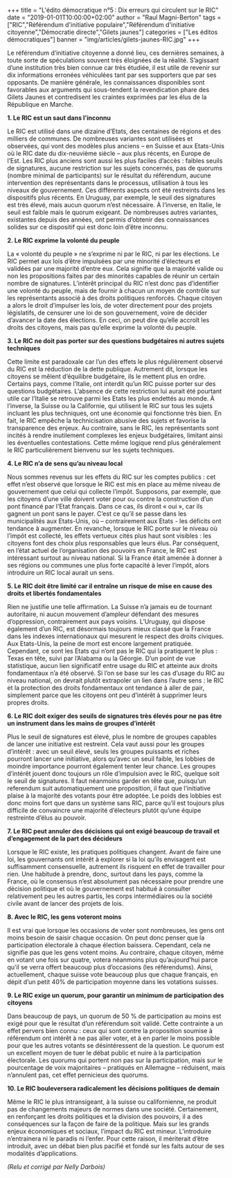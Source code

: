 +++
title = "L'édito démocratique n°5 : Dix erreurs qui circulent sur le RIC"
date = "2019-01-01T10:00:00+02:00"
author = "Raul Magni-Berton"
tags = ["RIC","Référendum d'initiative populaire","Référendum d'initiative citoyenne","Démocratie directe","Gilets jaunes"]
categories = ["Les éditos démocratiques"]
banner = "img/articles/gilets-jaunes-RIC.jpg"
+++

Le référendum d’initiative citoyenne a donné lieu, ces dernières
semaines, à toute sorte de spéculations souvent très éloignées de la
réalité. S’agissant d’une institution très bien connue car très étudiée,
il est utile de revenir sur dix informations erronées véhiculées tant
par ses supporters que par ses opposants. De manière générale, les
connaissances disponibles sont favorables aux arguments qui sous-tendent
la revendication phare des Gilets Jaunes et contredisent les craintes
exprimées par les élus de la République en Marche.

**1.  Le RIC est un saut dans l’inconnu**

Le RIC est utilisé dans une dizaine d’Etats, des centaines de régions et
des milliers de communes. De nombreuses variantes sont utilisées et
observées, qui vont des modèles plus anciens – en Suisse et aux
Etats-Unis où le RIC date du dix-neuvième siècle – aux plus récents, en
Europe de l’Est. Les RIC plus anciens sont aussi les plus faciles
d’accès : faibles seuils de signatures, aucune restriction sur les
sujets concernés, pas de quorums (nombre minimal de participants) sur le
résultat du référendum, aucune intervention des représentants dans le
processus, utilisation à tous les niveaux de gouvernement. Ces
différents aspects ont été restreints dans les dispositifs plus récents.
En Uruguay, par exemple, le seuil des signatures est très élevé, mais
aucun quorum n’est nécessaire. À l’inverse, en Italie, le seuil est
faible mais le quorum exigeant. De nombreuses autres variantes,
existantes depuis des années, ont permis d’obtenir des connaissances
solides sur ce dispositif qui est donc loin d’être inconnu.

**2.  Le RIC exprime la volonté du peuple**

La « volonté du peuple » ne s’exprime ni par le RIC, ni par les
élections. Le RIC permet aux lois d’être impulsées par une minorité
d’électeurs et validées par une majorité d’entre eux. Cela signifie que
la majorité valide ou non les propositions faites par des minorités
capables de réunir un certain nombre de signatures. L’intérêt principal
du RIC n’est donc pas d’identifier une volonté du peuple, mais de
fournir à chacun un moyen de contrôle sur les représentants associé à
des droits politiques renforcés. Chaque citoyen a alors le droit
d’impulser les lois, de voter directement pour des projets législatifs,
de censurer une loi de son gouvernement, voire de décider d’avancer la
date des élections. En ceci, on peut dire qu’elle accroît les droits des
citoyens, mais pas qu’elle exprime la volonté du peuple.

**3.  Le RIC ne doit pas porter sur des questions budgétaires ni autres
    sujets techniques**

Cette limite est paradoxale car l’un des effets le plus régulièrement
observé du RIC est la réduction de la dette publique. Autrement dit,
lorsque les citoyens se mêlent d’équilibre budgétaire, ils le mettent
plus en ordre. Certains pays, comme l’Italie, ont interdit qu’un RIC
puisse porter sur des questions budgétaires. L’absence de cette
restriction lui aurait été pourtant utile car l’Italie se retrouve parmi
les Etats les plus endettés au monde. À l’inverse, la Suisse ou la
Californie, qui utilisent le RIC sur tous les sujets incluant les plus
techniques, ont une économie qui fonctionne très bien. En fait, le RIC
empêche la technicisation abusive des sujets et favorise la transparence
des enjeux. Au contraire, sans le RIC, les représentants sont incités à
rendre inutilement complexes les enjeux budgétaires, limitant ainsi les
éventuelles contestations. Cette même logique rend plus généralement le
RIC particulièrement bienvenu sur les sujets techniques.

**4.  Le RIC n’a de sens qu’au niveau local**

Nous sommes revenus sur les effets du RIC sur les comptes publics : cet
effet n’est observé que lorsque le RIC est mis en place au même niveau
de gouvernement que celui qui collecte l’impôt. Supposons, par exemple,
que les citoyens d’une ville doivent voter pour ou contre la
construction d’un pont financé par l’Etat français. Dans ce cas, ils
diront « oui », car ils gagnent un pont sans le payer. C’est ce qu’il se
passe dans les municipalités aux Etats-Unis, où – contrairement aux
Etats - les déficits ont tendance à augmenter. En revanche, lorsque le
RIC porte sur le niveau où l’impôt est collecté, les effets vertueux
cités plus haut sont visibles : les citoyens font des choix plus responsables
que leurs élus. Par conséquent, en l’état actuel de l’organisation des
pouvoirs en France, le RIC est intéressant surtout au niveau national.
Si la France était amenée à donner à ses régions ou communes une plus
forte capacité à lever l’impôt, alors introduire un RIC local aurait un
sens.

**5.  Le RIC doit être limité car il entraîne un risque de mise en cause
    des droits et libertés fondamentales**

Rien ne justifie une telle affirmation. La Suisse n’a jamais eu de
tournant autoritaire, ni aucun mouvement d’ampleur défendant des mesures
d’oppression, contrairement aux pays voisins. L’Uruguay, qui dispose
également d’un RIC, est désormais toujours mieux classé que la France
dans les indexes internationaux qui mesurent le respect des droits
civiques. Aux Etats-Unis, la peine de mort est encore largement
pratiquée. Cependant, ce sont les Etats qui n’ont pas le RIC qui la
pratiquent le plus : Texas en tête, suivi par l’Alabama ou la Géorgie.
D’un point de vue statistique, aucun lien significatif entre usage du
RIC et atteinte aux droits fondamentaux n’a été observé. Si l’on se base
sur les cas d’usage du RIC au niveau national, on devrait plutôt
extrapoler un lien dans l’autre sens : le RIC et la protection des
droits fondamentaux ont tendance à aller de pair, simplement parce que
les citoyens ont peu d’intérêt à supprimer leurs propres droits.

**6.  Le RIC doit exiger des seuils de signatures très élevés pour ne pas
    être un instrument dans les mains de groupes d’intérêt**

Plus le seuil de signatures est élevé, plus le nombre de groupes
capables de lancer une initiative est restreint. Cela vaut aussi pour
les groupes d’intérêt : avec un seuil élevé, seuls les groupes puissants
et riches pourront lancer une initiative, alors qu’avec un seuil faible,
les lobbies de moindre importance pourront également tenter leur chance.
Les groupes d’intérêt jouent donc toujours un rôle d’impulsion avec le
RIC, quelque soit le seuil de signatures. Il faut néanmoins garder en
tête que, puisqu’un referendum suit automatiquement une proposition, il
faut que l’initiative plaise à la majorité des votants pour être
adoptée. Le poids des lobbies est donc moins fort que dans un système
sans RIC, parce qu’il est toujours plus difficile de convaincre une
majorité d’électeurs plutôt qu’une équipe restreinte d’élus au pouvoir.

**7.  Le RIC peut annuler des décisions qui ont exigé beaucoup de travail
    et d’engagement de la part des décideurs**

Lorsque le RIC existe, les pratiques politiques changent. Avant de faire
une loi, les gouvernants ont intérêt à explorer si la loi qu’ils
envisagent est suffisamment consensuelle, autrement ils risquent en
effet de travailler pour rien. Une habitude à prendre, donc, surtout
dans les pays, comme la France, où le consensus n’est absolument pas
nécessaire pour prendre une décision politique et où le gouvernement est
habitué à consulter relativement peu les autres partis, les corps
intermédiaires ou la société civile avant de lancer des projets de lois.

**8.  Avec le RIC, les gens voteront moins**

Il est vrai que lorsque les occasions de voter sont nombreuses, les gens
ont moins besoin de saisir chaque occasion. On peut donc penser que la
participation électorale à chaque élection baissera. Cependant, cela ne
signifie pas que les gens votent moins. Au contraire, chaque citoyen,
même en votant une fois sur quatre, votera néanmoins plus qu’aujourd’hui
parce qu’il se verra offert beaucoup plus d’occasions (les référendums).
Ainsi, actuellement, chaque suisse vote beaucoup plus que chaque
français, en dépit d’un petit 40% de participation moyenne dans les
votations suisses.

**9.  Le RIC exige un quorum, pour garantir un minimum de participation
    des citoyens**

Dans beaucoup de pays, un quorum de 50 % de participation au moins est
exigé pour que le résultat d’un référendum soit validé. Cette contrainte
a un effet pervers bien connu : ceux qui sont contre la proposition
soumise à référendum ont intérêt à ne pas aller voter, et à en parler le
moins possible pour que les autres votants se désintéressent de la
question. Le quorum est un excellent moyen de tuer le débat public et
nuire à la participation électorale. Les quorums qui portent non pas sur
la participation, mais sur le pourcentage de voix majoritaires –
pratiqués en Allemagne – réduisent, mais n’annulent pas, cet effet
pernicieux des quorums.

**10.  Le RIC bouleversera radicalement les décisions politiques de demain**

Même le RIC le plus intransigeant, à la suisse ou californienne, ne produit pas de
changements majeurs de normes dans une société. Certainement, en
renforçant les droits politiques et la division des pouvoirs, il a des
conséquences sur la façon de faire de la politique. Mais sur les grands
enjeux économiques et sociaux, l’impact du RIC est mineur. L’introduire
n’entrainera ni le paradis ni l’enfer. Pour cette raison, il mériterait
d’être introduit, avec un débat bien plus pacifié et fondé sur les faits
autour de ses modalités d’applications.

*(Relu et corrigé par Nelly Darbois)*
